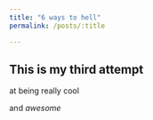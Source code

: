 ```yaml
---
title: "6 ways to hell"
permalink: /posts/:title

---
```


## This is my third attempt

at being really cool

and _awesome_

